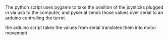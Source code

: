 The python script uses pygame to take the position of the joysticks plugged in via
usb to the computer, and pyserial sends those values over serial to an arduino controlling the turret

the arduino script takes the values from serial translates them into motor movement
